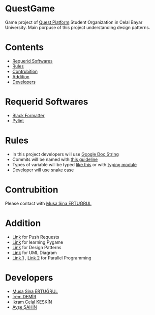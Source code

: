 # QuestGame
Game project of [Quest Platform](https://www.linkedin.com/company/quest-platform1) Student Organization in Celal Bayar University. Main porpuse of this project understanding design patterns.
# Contents
* [Requerid Softwares](#Requerid-Softwares)
* [Rules](#Rules)
* [Contrubition](#Contrubition)
* [Addition](#Addition)
* [Developers](#Developers)
# Requerid Softwares
* [Black Formatter](https://github.com/psf/black)
* [Pylint](https://www.pylint.org/)
# Rules
* In this project developers will use [Google Doc String](https://sphinxcontrib-napoleon.readthedocs.io/en/latest/example_google.html)
* Commits will be named with [this guideline](https://gist.github.com/tonibardina/9290fbc7d605b4f86919426e614fe692)
* Types of variable will be typed [like this](https://mypy.readthedocs.io/en/stable/cheat_sheet_py3.html) or with [typing module](https://docs.python.org/3/library/typing.html)
* Developer will use [snake case](https://www.pluralsight.com/blog/software-development/programming-naming-conventions-explained#snake-case)
# Contrubition
Please contact with [Musa Sina ERTUĞRUL](https://www.linkedin.com/in/musa-sina-ertu%C4%9Frul-922416229/)
# Addition
* [Link](https://github.com/firstcontributions/first-contributions) for Push Requests
* [Link](https://www.youtube.com/@ClearCode) for learning Pygame
* [Link](http://www.javier8a.com/itc/bd1/articulo.pdf) for Design Patterns
* [Link](https://www.visual-paradigm.com/guide/uml-unified-modeling-language/uml-class-diagram-tutorial/) for UML Diagram
* [Link 1](https://www.udemy.com/course/parallel-computing-in-python/?kw=python+paralle&src=sac) , [Link 2](https://docs.google.com/viewer?a=v&pid=sites&srcid=b2JqZWN0bWFnZS5jb218cHJpdmF0ZS10cmFpbmluZ3xneDoyZjU2M2U4NGJiN2M0NWU2) for Parallel Programming
# Developers
* [Musa Sina ERTUĞRUL](https://github.com/Musa-Sina-Ertugrul)
* [İrem DEMİR](https://github.com/Iremmd)
* [İkram Celal KESKİN](https://github.com/icelal-kskn)
* [Ayşe ŞAHİN](https://github.com/aysesn)
